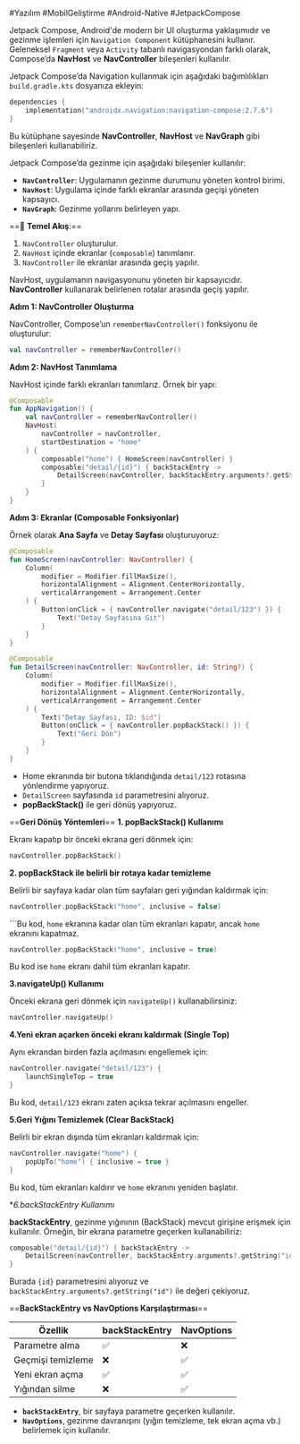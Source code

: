 #Yazılım #MobilGeliştirme #Android-Native  #JetpackCompose 

Jetpack Compose, Android'de modern bir UI oluşturma yaklaşımıdır ve gezinme işlemleri için `Navigation Component` kütüphanesini kullanır. Geleneksel `Fragment` veya `Activity` tabanlı navigasyondan farklı olarak, Compose’da **NavHost** ve **NavController** bileşenleri kullanılır.

Jetpack Compose’da Navigation kullanmak için aşağıdaki bağımlılıkları `build.gradle.kts` dosyanıza ekleyin:
```kotlin
dependencies {
    implementation("androidx.navigation:navigation-compose:2.7.6")
}

```
Bu kütüphane sayesinde **NavController**, **NavHost** ve **NavGraph** gibi bileşenleri kullanabiliriz.



Jetpack Compose’da gezinme için aşağıdaki bileşenler kullanılır:

- **`NavController`**: Uygulamanın gezinme durumunu yöneten kontrol birimi.
- **`NavHost`**: Uygulama içinde farklı ekranlar arasında geçişi yöneten kapsayıcı.
- **`NavGraph`**: Gezinme yollarını belirleyen yapı.



==📌 **Temel Akış**:==

1. `NavController` oluşturulur.
2. `NavHost` içinde ekranlar (`composable`) tanımlanır.
3. `NavController` ile ekranlar arasında geçiş yapılır.


NavHost, uygulamanın navigasyonunu yöneten bir kapsayıcıdır. **NavController** kullanarak belirlenen rotalar arasında geçiş yapılır.

**Adım 1: NavController Oluşturma**

NavController, Compose’un `rememberNavController()` fonksiyonu ile oluşturulur:
```kotlin
val navController = rememberNavController()

```

**Adım 2: NavHost Tanımlama**

NavHost içinde farklı ekranları tanımlarız. Örnek bir yapı:

```kotlin
@Composable
fun AppNavigation() {
    val navController = rememberNavController()
    NavHost(
        navController = navController,
        startDestination = "home"
    ) {
        composable("home") { HomeScreen(navController) }
        composable("detail/{id}") { backStackEntry ->
            DetailScreen(navController, backStackEntry.arguments?.getString("id"))
        }
    }
}

```


**Adım 3: Ekranlar (Composable Fonksiyonlar)**

Örnek olarak **Ana Sayfa** ve **Detay Sayfası** oluşturuyoruz:
```kotlin
@Composable
fun HomeScreen(navController: NavController) {
    Column(
        modifier = Modifier.fillMaxSize(),
        horizontalAlignment = Alignment.CenterHorizontally,
        verticalArrangement = Arrangement.Center
    ) {
        Button(onClick = { navController.navigate("detail/123") }) {
            Text("Detay Sayfasına Git")
        }
    }
}

@Composable
fun DetailScreen(navController: NavController, id: String?) {
    Column(
        modifier = Modifier.fillMaxSize(),
        horizontalAlignment = Alignment.CenterHorizontally,
        verticalArrangement = Arrangement.Center
    ) {
        Text("Detay Sayfası, ID: $id")
        Button(onClick = { navController.popBackStack() }) {
            Text("Geri Dön")
        }
    }
}

```

- Home ekranında bir butona tıklandığında `detail/123` rotasına yönlendirme yapıyoruz.
- `DetailScreen` sayfasında `id` parametresini alıyoruz.
- **popBackStack()** ile geri dönüş yapıyoruz.


==**Geri Dönüş Yöntemleri**==
**1. popBackStack() Kullanımı**

Ekranı kapatıp bir önceki ekrana geri dönmek için:
```kotlin
navController.popBackStack()

```

**2. popBackStack ile belirli bir rotaya kadar temizleme**

Belirli bir sayfaya kadar olan tüm sayfaları geri yığından kaldırmak için:
```kotlin
navController.popBackStack("home", inclusive = false)

```
```Bu kod, `home` ekranına kadar olan tüm ekranları kapatır, ancak `home` ekranını kapatmaz.
```kotlin
navController.popBackStack("home", inclusive = true)

```
Bu kod ise `home` ekranı dahil tüm ekranları kapatır.


**3.navigateUp() Kullanımı**

Önceki ekrana geri dönmek için `navigateUp()` kullanabilirsiniz:
```kotlin
navController.navigateUp()

```


**4.Yeni ekran açarken önceki ekranı kaldırmak (Single Top)**

Aynı ekrandan birden fazla açılmasını engellemek için:
```kotlin
navController.navigate("detail/123") {
    launchSingleTop = true
}

```

Bu kod, `detail/123` ekranı zaten açıksa tekrar açılmasını engeller.

**5.Geri Yığını Temizlemek (Clear BackStack)**

Belirli bir ekran dışında tüm ekranları kaldırmak için:
```kotlin
navController.navigate("home") {
    popUpTo("home") { inclusive = true }
}

```
Bu kod, tüm ekranları kaldırır ve `home` ekranını yeniden başlatır.

**6.backStackEntry Kullanımı*

**backStackEntry**, gezinme yığınının (BackStack) mevcut girişine erişmek için kullanılır. Örneğin, bir ekrana parametre geçerken kullanabiliriz:
```kotlin
composable("detail/{id}") { backStackEntry ->
    DetailScreen(navController, backStackEntry.arguments?.getString("id"))
}

```
Burada `{id}` parametresini alıyoruz ve `backStackEntry.arguments?.getString("id")` ile değeri çekiyoruz.


==**BackStackEntry vs NavOptions Karşılaştırması**==

|**Özellik**|**backStackEntry**|**NavOptions**|
|---|---|---|
|Parametre alma|✅|❌|
|Geçmişi temizleme|❌|✅|
|Yeni ekran açma|✅|✅|
|Yığından silme|❌|✅|

- **`backStackEntry`**, bir sayfaya parametre geçerken kullanılır.
- **`NavOptions`**, gezinme davranışını (yığın temizleme, tek ekran açma vb.) belirlemek için kullanılır.